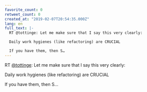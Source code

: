 ```yaml
---
favorite_count: 0
retweet_count: 0
created_at: "2019-02-07T20:54:35.000Z"
lang: en
full_text: |-
  RT @tottinge: Let me make sure that I say this very clearly: 

  Daily work hygienes (like refactoring) are CRUCIAL

  If you have them, then S…
---
```


RT [@tottinge](https://twitter.com/tottinge): Let me make sure that I say this
very clearly:

Daily work hygienes (like refactoring) are CRUCIAL

If you have them, then S…
